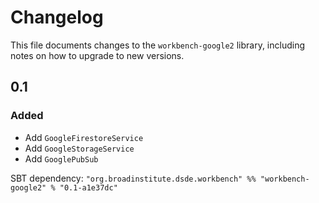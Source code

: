 # Changelog

This file documents changes to the `workbench-google2` library, including notes on how to upgrade to new versions.

## 0.1

### Added

- Add `GoogleFirestoreService`
- Add `GoogleStorageService`
- Add `GooglePubSub`

SBT dependency: `"org.broadinstitute.dsde.workbench" %% "workbench-google2" % "0.1-a1e37dc"`